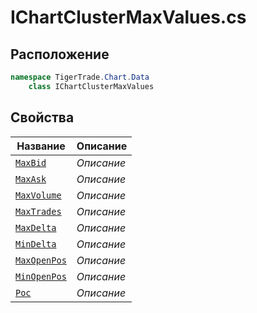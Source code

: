 
# IChartClusterMaxValues.cs
## Расположение
```csharp
namespace TigerTrade.Chart.Data  
    class IChartClusterMaxValues
```

## Свойства
| Название | Описание |
| --- | --- |
| [`MaxBid`](./svoistva/MaxBid.md) | *Описание* |
| [`MaxAsk`](./svoistva/MaxAsk.md) | *Описание* |
| [`MaxVolume`](./svoistva/MaxVolume.md) | *Описание* |
| [`MaxTrades`](./svoistva/MaxTrades.md) | *Описание* |
| [`MaxDelta`](./svoistva/MaxDelta.md) | *Описание* |
| [`MinDelta`](./svoistva/MinDelta.md) | *Описание* |
| [`MaxOpenPos`](./svoistva/MaxOpenPos.md) | *Описание* |
| [`MinOpenPos`](./svoistva/MinOpenPos.md) | *Описание* |
| [`Poc`](./svoistva/Poc.md) | *Описание* |
